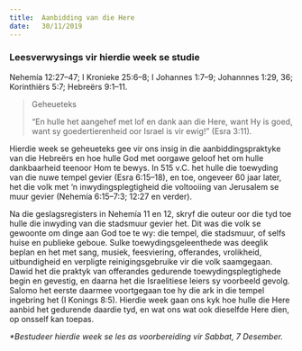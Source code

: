 ```yaml
---
title:  Aanbidding van die Here
date:   30/11/2019
---
```


### Leesverwysings vir hierdie week se studie 
Nehemía 12:27–47;  I Kronieke 25:6–8;  I Johannes 1:7–9;  Johannnes 1:29, 36;  Korinthiërs 5:7;  Hebreërs 9:1–11. 

> <p>Geheueteks</p> 
> “En hulle het aangehef met lof en dank aan die Here, want Hy is goed, want sy goedertierenheid oor Israel is vir ewig!”  (Esra 3:11). 

Hierdie week se geheueteks gee vir ons insig in die aanbiddingspraktyke van die Hebreërs en hoe hulle God met oorgawe geloof het om hulle dankbaarheid teenoor Hom te bewys.  In 515 v.C. het hulle die toewyding van die nuwe tempel gevier (Esra 6:15–18), en toe, ongeveer 60 jaar later, het die volk met ‘n inwydingsplegtigheid die voltooiing van Jerusalem se muur gevier (Nehemía 6:15–7:3;  12:27 en verder). 

Na die geslagsregisters in Nehemía 11 en 12, skryf die outeur oor die tyd toe hulle die inwyding van die stadsmuur gevier het.  Dit was die volk se gewoonte om dinge aan God toe te wy:  die tempel, die stadsmuur, of selfs huise en publieke geboue. Sulke toewydingsgeleenthede was deeglik beplan en het met sang, musiek, feesviering, offerandes, vrolikheid, uitbundigheid en verpligte reinigingsgebruike vir die volk saamgegaan.  Dawid het die praktyk van offerandes gedurende toewydingsplegtighede begin en gevestig, en daarna het die Israelitiese leiers sy voorbeeld gevolg. Salomo het eerste daarmee voortgegaan toe hy die ark in die tempel ingebring het (I Konings 8:5). Hierdie week gaan ons kyk hoe hulle die Here aanbid het gedurende daardie tyd, en wat ons wat ook dieselfde Here dien, op onsself kan toepas. 

_*Bestudeer hierdie week se les as voorbereiding vir Sabbat, 7 Desember._